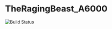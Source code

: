 # TheRagingBeast_A6000

[![Build Status](https://travis-ci.org/varunhardgamer/LA.BR.1.2.9.1-8x16.0-TheRagingBeast_A6000.svg?branch=lineage-15.1)](https://travis-ci.org/varunhardgamer/LA.BR.1.2.9.1-8x16.0-TheRagingBeast_A6000)

